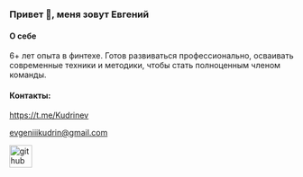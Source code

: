 ### Привет 👋, меня зовут Евгений
#### О себе

6+ лет опыта в финтехе.  Готов развиваться профессионально, осваивать современные техники и методики, чтобы стать полноценным членом команды.

#### Контакты:
https://t.me/Kudrinev 


evgeniiikudrin@gmail.com


[<img src='https://cdn.jsdelivr.net/npm/simple-icons@3.0.1/icons/github.svg' alt='github' height='40'>](https://github.com/ekudrin)  

